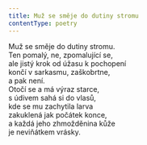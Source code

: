 ```yaml
---
title: Muž se směje do dutiny stromu
contentType: poetry
---
```


<section>

Muž se směje do dutiny stromu.  
Ten pomalý, ne, zpomalující se,  
ale jistý krok od úžasu k pochopení  
končí v sarkasmu, zaškobrtne,  
a pak není.  
Otočí se a má výraz starce,  
s údivem sahá si do vlasů,  
kde se mu zachytila larva  
zakuklená jak počátek konce,  
a každá jeho zhmožděnina kůže  
je neviňátkem vrásky.

</section>
